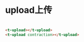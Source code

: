 # upload上传

   <div class="upload_bg">
        <t-upload></t-upload>
    </div>
    <div class="upload_bg">
        <t-upload accept></t-upload>
    </div>
    <div class="upload_bg">
        <t-upload preview></t-upload>
    </div>
    <div class="upload_bg">
        <t-upload contraction></t-upload>
    </div>

```html
<t-upload></t-upload>
<t-upload contraction></t-upload>
```
    
<style>
.upload_bg {
    margin-top: 40px;
}
</style>
